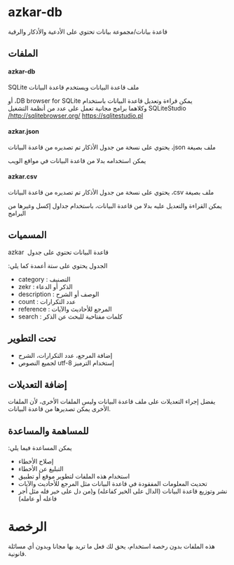 # azkar-db
 قاعدة بيانات/مجموعة بيانات تحتوي على الأدعية والأذكار والرقية 

## الملفات
#### azkar-db
&#x202b; ملف قاعدة البيانات
ويستخدم قاعدة البيانات SQLite

&#x202b; يمكن قراءة وتعديل قاعدة البيانات باستخدام DB browser for SQLite، أو SQLiteStudio
وكلاهما برامج مجانية تعمل على عدد من أنظمة التشغيل
http://sqlitebrowser.org/
https://sqlitestudio.pl/

#### azkar.json
&#x202b; ملف بصيغة json، يحتوي على نسخة من جدول الأذكار تم تصديره من قاعدة البيانات

يمكن استخدامه بدلا من قاعدة البيانات في مواقع الويب

#### azkar.csv
&#x202b; ملف بصيغة csv، يحتوي على نسخة من جدول الأذكار تم تصديره من قاعدة البيانات

يمكن القراءة والتعديل عليه بدلا من قاعدة البيانات، باستخدام جداول إكسل وغيرها من البرامج


## المسميات
قاعدة البيانات تحتوي على جدول &#x202b;  azkar

الجدول يحتوي على ستة أعمدة كما يلي&#x202b;:
* category : التصنيف
* zekr : الذكر أو الدعاء
* description : الوصف أو الشرح
* count : عدد التكرارات
* reference : المرجع للأحاديث والآيات
* search : كلمات مفتاحية للبحث عن الذكر


## تحت التطوير
* إضافة المرجع، عدد التكرارات، الشرح
* &#x202b; إستخدام الترميز utf-8 لجميع النصوص

## إضافة التعديلات
يفضل إجراء التعديلات على ملف قاعدة البيانات وليس الملفات الأخرى، لأن الملفات الأخرى يمكن تصديرها من قاعدة البيانات.

## للمساهمة والمساعدة
يمكن المساعدة فيما يلي&#x202b;:
* إصلاح الأخطاء
* التبليغ عن الأخطاء
* استخدام هذه الملفات لتطوير موقع أو تطبيق
* تحديث المعلومات المفقودة في قاعدة البيانات مثل المرجع للأحاديث والآيات
* نشر وتوزيع قاعدة البيانات (الدال على الخير كفاعله) و(من دل على خير فله مثل أجر فاعله أو عامله)



# الرخصة
هذه الملفات بدون رخصة استخدام، يحق لك فعل ما تريد بها مجانا وبدون أي مسائلة قانونية.
